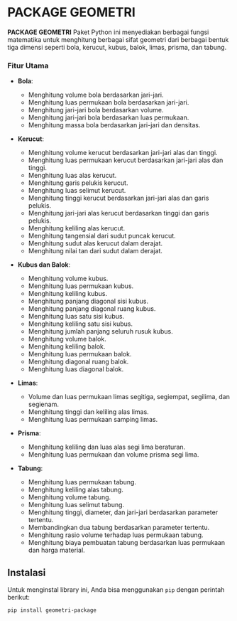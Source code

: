 # PACKAGE GEOMETRI

**PACKAGE GEOMETRI** Paket Python ini menyediakan berbagai fungsi matematika untuk menghitung berbagai sifat geometri dari berbagai bentuk tiga dimensi seperti bola, kerucut, kubus, balok, limas, prisma, dan tabung.

### Fitur Utama

- **Bola**:

  - Menghitung volume bola berdasarkan jari-jari.
  - Menghitung luas permukaan bola berdasarkan jari-jari.
  - Menghitung jari-jari bola berdasarkan volume.
  - Menghitung jari-jari bola berdasarkan luas permukaan.
  - Menghitung massa bola berdasarkan jari-jari dan densitas.

- **Kerucut**:

  - Menghitung volume kerucut berdasarkan jari-jari alas dan tinggi.
  - Menghitung luas permukaan kerucut berdasarkan jari-jari alas dan tinggi.
  - Menghitung luas alas kerucut.
  - Menghitung garis pelukis kerucut.
  - Menghitung luas selimut kerucut.
  - Menghitung tinggi kerucut berdasarkan jari-jari alas dan garis pelukis.
  - Menghitung jari-jari alas kerucut berdasarkan tinggi dan garis pelukis.
  - Menghitung keliling alas kerucut.
  - Menghitung tangensial dari sudut puncak kerucut.
  - Menghitung sudut alas kerucut dalam derajat.
  - Menghitung nilai tan dari sudut dalam derajat.

- **Kubus dan Balok**:

  - Menghitung volume kubus.
  - Menghitung luas permukaan kubus.
  - Menghitung keliling kubus.
  - Menghitung panjang diagonal sisi kubus.
  - Menghitung panjang diagonal ruang kubus.
  - Menghitung luas satu sisi kubus.
  - Menghitung keliling satu sisi kubus.
  - Menghitung jumlah panjang seluruh rusuk kubus.
  - Menghitung volume balok.
  - Menghitung keliling balok.
  - Menghitung luas permukaan balok.
  - Menghitung diagonal ruang balok.
  - Menghitung luas diagonal balok.

- **Limas**:

  - Volume dan luas permukaan limas segitiga, segiempat, segilima, dan segienam.
  - Menghitung tinggi dan keliling alas limas.
  - Menghitung luas permukaan samping limas.

- **Prisma**:

  - Menghitung keliling dan luas alas segi lima beraturan.
  - Menghitung luas permukaan dan volume prisma segi lima.

- **Tabung**:
  - Menghitung luas permukaan tabung.
  - Menghitung keliling alas tabung.
  - Menghitung volume tabung.
  - Menghitung luas selimut tabung.
  - Menghitung tinggi, diameter, dan jari-jari berdasarkan parameter tertentu.
  - Membandingkan dua tabung berdasarkan parameter tertentu.
  - Menghitung rasio volume terhadap luas permukaan tabung.
  - Menghitung biaya pembuatan tabung berdasarkan luas permukaan dan harga material.

## Instalasi

Untuk menginstal library ini, Anda bisa menggunakan `pip` dengan perintah berikut:

```bash
pip install geometri-package

```

